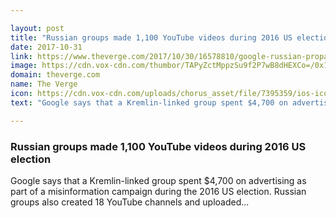 ```yaml
---

layout: post
title: "Russian groups made 1,100 YouTube videos during 2016 US election"
date: 2017-10-31
link: https://www.theverge.com/2017/10/30/16578810/google-russian-propaganda-disclosure
image: https://cdn.vox-cdn.com/thumbor/TAPyZctMppzSu9f2P7wB8dHEXCo=/0x170:3000x1741/fit-in/1200x630/cdn.vox-cdn.com/uploads/chorus_asset/file/9571653/631066318.jpg
domain: theverge.com
name: The Verge
icon: https://cdn.vox-cdn.com/uploads/chorus_asset/file/7395359/ios-icon.0.png
text: "Google says that a Kremlin-linked group spent $4,700 on advertising as part of a misinformation campaign during the 2016 US election. Russian groups also created 18 YouTube channels and uploaded..."

---
```


### Russian groups made 1,100 YouTube videos during 2016 US election

Google says that a Kremlin-linked group spent $4,700 on advertising as part of a misinformation campaign during the 2016 US election. Russian groups also created 18 YouTube channels and uploaded...